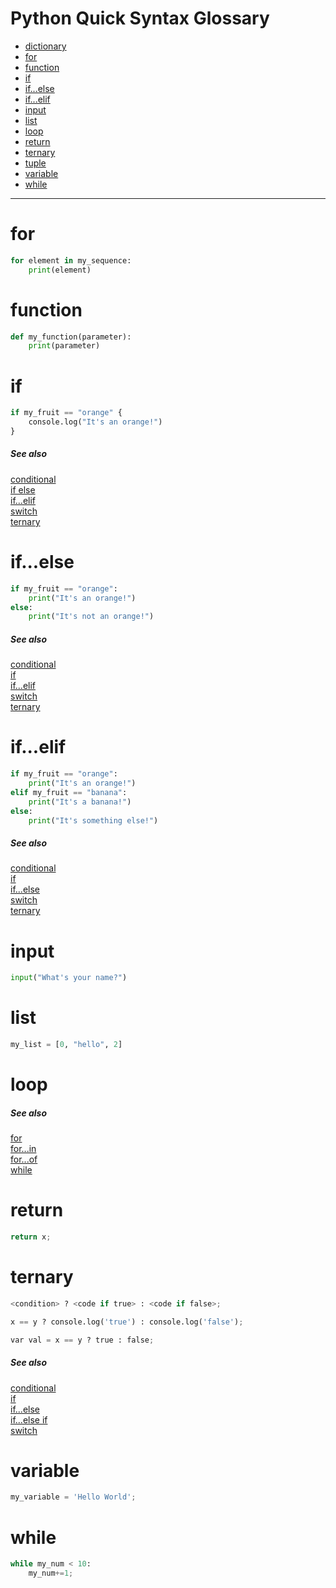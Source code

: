 # Python Quick Syntax Glossary


<!-- toc -->
- [dictionary](#dictionary)
- [for](#for)
- [function](#function)
- [if](#if)
- [if...else](#ifelse)
- [if...elif](#ifelse-if)
- [input](#input)
- [list](#list)
- [loop](#loop)
- [return](#return)
- [ternary](#ternary)
- [tuple](#tuple)
- [variable](#variable)
- [while](#while)


____






# for
```python
for element in my_sequence:
    print(element)
```

# function
```python
def my_function(parameter):
    print(parameter)
```

# if
```python
if my_fruit == "orange" {
    console.log("It's an orange!")
}
```

##### See also
[conditional](#conditional)\
[if else](#ifelse)\
[if...elif](#ifelseif)\
[switch](#switch)\
[ternary](#ternary)



# if...else
```python
if my_fruit == "orange":
    print("It's an orange!")
else:
    print("It's not an orange!")
```

##### See also
[conditional](#conditional)\
[if](#if)\
[if...elif](#ifelse-if)\
[switch](#switch)\
[ternary](#ternary)

# if...elif
```python
if my_fruit == "orange":
    print("It's an orange!")
elif my_fruit == "banana":
    print("It's a banana!")
else:
    print("It's something else!")
```

##### See also
[conditional](#conditional)\
[if](#if)\
[if...else](#if-else)\
[switch](#switch)\
[ternary](#ternary)



# input
```python
input("What's your name?")
```


# list
```python
my_list = [0, "hello", 2]
```


# loop

##### See also
[for](#for)\
[for...in](#forin)\
[for...of](#forof)\
[while](#while)



# return
```python
return x;
```


# ternary
```python
<condition> ? <code if true> : <code if false>;
```

```python
x == y ? console.log('true') : console.log('false');
```

```python
var val = x == y ? true : false;
```

##### See also
[conditional](#conditional)\
[if](#if)\
[if...else](#ifelse)\
[if...else if](#ifelseif)\
[switch](#switch)



# variable
```python
my_variable = 'Hello World';
```

# while
```python
while my_num < 10:
    my_num+=1;
```

